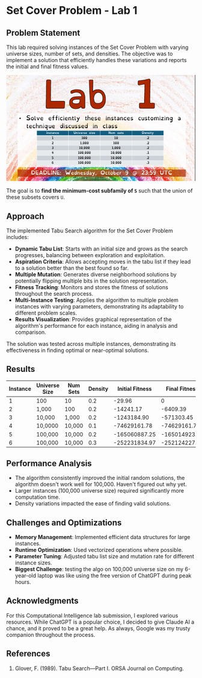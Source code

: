 # Set Cover Problem - Lab 1

## Problem Statement

This lab required solving instances of the Set Cover Problem with varying universe sizes, number of sets, and densities. The objective was to implement a solution that efficiently handles these variations and reports the initial and final fitness values.

![Set Cover Problem Description](image.png)

The goal is to **find the minimum-cost subfamily of `S`** such that the union of these subsets covers `U`.

## Approach

The implemented Tabu Search algorithm for the Set Cover Problem includes:

- **Dynamic Tabu List**: Starts with an initial size and grows as the search progresses, balancing between exploration and exploitation.
- **Aspiration Criteria**: Allows accepting moves in the tabu list if they lead to a solution better than the best found so far.
- **Multiple Mutation**: Generates diverse neighborhood solutions by potentially flipping multiple bits in the solution representation.
- **Fitness Tracking**: Monitors and stores the fitness of solutions throughout the search process.
- **Multi-Instance Testing**: Applies the algorithm to multiple problem instances with varying parameters, demonstrating its adaptability to different problem scales.
- **Results Visualization**: Provides graphical representation of the algorithm's performance for each instance, aiding in analysis and comparison.

The solution was tested across multiple instances, demonstrating its effectiveness in finding optimal or near-optimal solutions.

## Results

| Instance | Universe Size | Num Sets | Density | Initial Fitness | Final Fitness |
|----------|---------------|----------|---------|-----------------|---------------|
| 1        | 100           | 10       | 0.2     | -29.96       |   0            |
| 2        | 1,000         | 100      | 0.2     | -14241.17  |  -6409.39     |
| 3        | 10,000         | 1,000     | 0.2    | -1243184.90   | -571303.45     |
| 4        | 10,0000         | 10,000     | 0.1    | -74629161.78  | -74629161.78    |
| 5        | 100,000         | 10,000     | 0.2    | -165060887.25   |  -165014923.39    |
| 6        | 100,000         | 10,000     | 0.3    |   -252231834.97        |   -252124227.91            |


## Performance Analysis

- The algorithm consistently improved the initial random solutions, the algorithm doesn't work well for 100,000. Haven't figured out why yet. 
- Larger instances (100,000 universe size) required significantly more computation time.
- Density variations impacted the ease of finding valid solutions.

## Challenges and Optimizations

- **Memory Management**: Implemented efficient data structures for large instances.
- **Runtime Optimization**: Used vectorized operations where possible.
- **Parameter Tuning**: Adjusted tabu list size and mutation rate for different instance sizes.
- **Biggest Challenge**: testing the algo on 100,000 universe size on my 6-year-old laptop was like using the free version of ChatGPT during peak hours. 


## Acknowledgments

For this Computational Intelligence lab submission, I explored various resources. While ChatGPT is a popular choice, I decided to give Claude AI a chance, and it proved to be a great help. As always, Google was my trusty companion throughout the process.

## References

1. Glover, F. (1989). Tabu Search—Part I. ORSA Journal on Computing.
